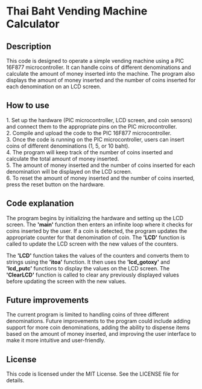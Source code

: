 # Thai Baht Vending Machine Calculator
<h2>Description</h2>
This code is designed to operate a simple vending machine using a PIC 16F877 microcontroller. It can handle coins of different denominations and calculate the amount of money inserted into the machine. The program also displays the amount of money inserted and the number of coins inserted for each denomination on an LCD screen.
<h2>How to use</h2>
1. Set up the hardware (PIC microcontroller, LCD screen, and coin sensors) and connect them to the appropriate pins on the PIC microcontroller.<br>
2. Compile and upload the code to the PIC 16F877 microcontroller.<br>
3. Once the code is running on the PIC microcontroller, users can insert coins of different denominations (1, 5, or 10 baht).<br>
4. The program will keep track of the number of coins inserted and calculate the total amount of money inserted.<br>
5. The amount of money inserted and the number of coins inserted for each denomination will be displayed on the LCD screen.<br>
6. To reset the amount of money inserted and the number of coins inserted, press the reset button on the hardware.<br>
<h2>Code explanation</h2>
The program begins by initializing the hardware and setting up the LCD screen. The <b>'main'</b> function then enters an infinite loop where it checks for coins inserted by the user. If a coin is detected, the program updates the appropriate counter for that denomination of coin. The <b>'LCD'</b> function is called to update the LCD screen with the new values of the counters.

The <b>'LCD'</b> function takes the values of the counters and converts them to strings using the <b>'itoa'</b> function. It then uses the <b>'lcd_gotoxy'</b> and <b>'lcd_putc'</b> functions to display the values on the LCD screen. The <b>'ClearLCD'</b> function is called to clear any previously displayed values before updating the screen with the new values.
<h2>Future improvements</h2>
The current program is limited to handling coins of three different denominations. Future improvements to the program could include adding support for more coin denominations, adding the ability to dispense items based on the amount of money inserted, and improving the user interface to make it more intuitive and user-friendly.
<h2>License</h2>
This code is licensed under the MIT License. See the LICENSE file for details.
